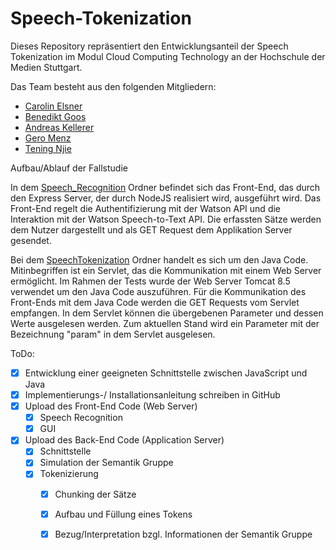 # Speech-Tokenization

Dieses Repository repräsentiert den Entwicklungsanteil der Speech Tokenization im Modul Cloud Computing Technology an der Hochschule der Medien Stuttgart.

Das Team besteht aus den folgenden Mitgliedern: 
- [Carolin Elsner](https://github.com/CarolinElsner)
- [Benedikt Goos](https://github.com/BenediktGoos)
- [Andreas Kellerer](https://github.com/AndreasKellerer)
- [Gero Menz](https://github.com/GeroMenz)
- [Tening Njie](https://github.com/teningnjie)

Aufbau/Ablauf der Fallstudie

In dem [Speech_Recognition](Speech_Recognition) Ordner befindet sich das Front-End, das durch den Express Server, der durch NodeJS realisiert wird, ausgeführt wird. Das Front-End regelt die Authentifizierung mit der Watson API und die Interaktion mit der Watson Speech-to-Text API. Die erfassten Sätze werden dem Nutzer dargestellt und als GET Request dem Applikation Server gesendet.

Bei dem [SpeechTokenization](SpeechTokenization) Ordner handelt es sich um den Java Code. Mitinbegriffen ist ein Servlet, das die Kommunikation mit einem Web Server ermöglicht. Im Rahmen der Tests wurde der Web Server Tomcat 8.5 verwendet um den Java Code auszuführen. Für die Kommunikation des Front-Ends mit dem Java Code werden die GET Requests vom Servlet empfangen. In dem Servlet können die übergebenen Parameter und dessen Werte ausgelesen werden. Zum aktuellen Stand wird ein Parameter mit der Bezeichnung "param" in dem Servlet ausgelesen.

ToDo:
- [x] Entwicklung einer geeigneten Schnittstelle zwischen JavaScript und Java
- [x] Implementierungs-/ Installationsanleitung schreiben in GitHub
- [x] Upload des Front-End Code (Web Server)
  - [x] Speech Recognition
  - [x] GUI
- [x] Upload des Back-End Code (Application Server)
  - [x] Schnittstelle
  - [x] Simulation der Semantik Gruppe
  - [x] Tokenizierung
    - [x] Chunking der Sätze
    - [x] Aufbau und Füllung eines Tokens
    - [x] Bezug/Interpretation bzgl. Informationen der Semantik Gruppe
 
